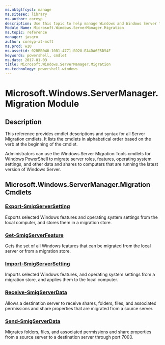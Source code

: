 ```yaml
---
ms.mktglfcycl: manage
ms.sitesec: library
ms.author: coreyp
description: Use this topic to help manage Windows and Windows Server technologies with Windows PowerShell.
Module Name: Microsoft.Windows.ServerManager.Migration
ms.topic: reference
manager: jasgro
author: coreyp-at-msft
ms.prod: w10
ms.assetid: 02BBB040-10B1-4771-B928-EA4DA6E5D54F
keywords: powershell, cmdlet
ms.date: 2017-01-03
title: Microsoft.Windows.ServerManager.Migration
ms.technology: powershell-windows
---
```



# Microsoft.Windows.ServerManager.Migration Module
## Description
This reference provides cmdlet descriptions and syntax for all Server Migration cmdlets. It lists the cmdlets in alphabetical order based on the verb at the beginning of the cmdlet.

Administrators can use the Windows Server Migration Tools cmdlets for Windows PowerShell to migrate server roles, features, operating system settings, and other data and shares to computers that are running the latest version of Windows Server.

## Microsoft.Windows.ServerManager.Migration Cmdlets
### [Export-SmigServerSetting](./Export-SmigServerSetting.md)
Exports selected Windows features and operating system settings from the local computer, and stores them in a migration store.

### [Get-SmigServerFeature](./Get-SmigServerFeature.md)
Gets the set of all Windows features that can be migrated from the local server or from a migration store.

### [Import-SmigServerSetting](./Import-SmigServerSetting.md)
Imports selected Windows features, and operating system settings from a migration store, and applies them to the local computer.

### [Receive-SmigServerData](./Receive-SmigServerData.md)
Allows a destination server to receive shares, folders, files, and associated permissions and share properties that are migrated from a source server.

### [Send-SmigServerData](./Send-SmigServerData.md)
Migrates folders, files, and associated permissions and share properties from a source server to a destination server through port 7000.

